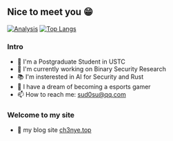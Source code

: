 ## Nice to meet you 😁
[![Analysis](https://github-readme-stats.vercel.app/api?username=Ch3nYe&theme=monokai&show_icons=true)](https://github.com/Ch3nYe)
[![Top Langs](https://github-readme-stats.vercel.app/api/top-langs/?username=Ch3nYe&theme=monokai&layout=compact&hide=javascript,html,css,C%2B%2B,Mako,Typescript,GLSL,Assembly,Objective-C,Scala,C%23,Ada,Visual%20Basic%20.NET,Haxe,D,PowerShell)](https://github.com/anuraghazra/github-readme-stats)
### Intro
- 📱 I'm a Postgraduate Student in USTC
- 🤯 I'm currently working on Binary Security Research
- 📚 I'm insterested in AI for Security and Rust
- 💖 I have a dream of becoming a esports gamer
- 📫 How to reach me: [sud0su@qq.com](mailto:sud0su@qq.com)
### Welcome to my site
- 📝 my blog site [ch3nye.top](https://ch3nye.top)

<!--### 天下苦Hex-Rays久矣
产品价格表：https://hex-rays.com/cgi-bin/quote.cgi/products

<!--### ???
嘉然固然好

[![Watch the video](https://i1.hdslb.com/bfs/archive/b67f43f8e46d3ed2b047ad35209d96b95e2c7c00.jpg@640w_400h_100Q_1c.webp)](https://www.bilibili.com/video/BV1EL411g7BQ)

#### 奶0才是yyds，带我走吧奶0

[![watch the video](https://i2.hdslb.com/bfs/archive/51deb08b240657be005353e30be602a9a72aded4.jpg@560w_350h_100Q_1c.webp)](https://www.bilibili.com/video/BV1a44y1z7GW)
